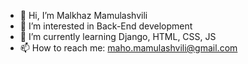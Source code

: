 - 👋 Hi, I’m Malkhaz Mamulashvili
- 👀 I’m interested in Back-End development
- 🌱 I’m currently learning Django, HTML, CSS, JS
- 📫 How to reach me: maho.mamulashvili@gmail.com

<!---
M8825/M8825 is a ✨ special ✨ repository because its `README.md` (this file) appears on your GitHub profile.
You can click the Preview link to take a look at your changes.
--->

